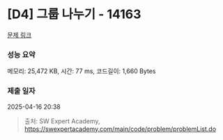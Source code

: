 # [D4] 그룹 나누기 - 14163 

[문제 링크](https://swexpertacademy.com/main/code/problem/problemDetail.do?contestProbId=AX--pdmaF9YDFARi) 

### 성능 요약

메모리: 25,472 KB, 시간: 77 ms, 코드길이: 1,660 Bytes

### 제출 일자

2025-04-16 20:38



> 출처: SW Expert Academy, https://swexpertacademy.com/main/code/problem/problemList.do